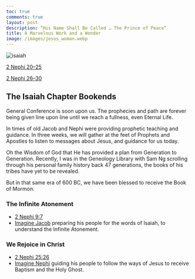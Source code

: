 ```yaml
---
toc: true
comments: true
layout: post
description: “His Name Shall Be Called … The Prince of Peace” 
title: A Marvelous Work and a Wonder 
image: /images/jesus_woman.webp
---
```


![isaiah]({{site.baseurl}}/images/jesus_woman.webp)

[2 Nephi 20–25](https://www.churchofjesuschrist.org/study/manual/come-follow-me-for-home-and-church-book-of-mormon-2024/10?lang=eng)

[2 Nephi 26–30](https://www.churchofjesuschrist.org/study/manual/come-follow-me-for-home-and-church-book-of-mormon-2024/11?lang=eng)


## The Isaiah Chapter Bookends
General Conference is soon upon us.  The prophecies and path are forever being given line upon line until we reach a fullness, even Eternal Life.

In times of old Jacob and Nephi were providing prophetic teaching and guidance.  In three weeks, we will gather at the feet of Prophets and Apostles to listen to messages about Jesus, and guidance for us today.  

Oh the Wisdom of God that He has provided a plan from Generation to Generation.  Recently, I was in the Geneology Library with Sam Ng scrolling through his personal family history back 47 generations, the books of his tribes have yet to be revealed.  

But in that same era of 600 BC, we have been blessed to receive the Book of Mormon.

### The Infinite Atonement
- [2 Nephi 9:7](https://www.churchofjesuschrist.org/study/scriptures/bofm/2-ne/9?lang=eng&id=p7#p7)
- [Imagine Jacob](https://youtu.be/cAB-rgBUcqA?t=41) preparing his people for the words of Isaiah, to understand the Infinite Atonement.

### We Rejoice in Christ 
- [2 Nephi 25:26](https://www.churchofjesuschrist.org/study/scriptures/bofm/2-ne/25?lang=eng)
- [Imagine Nephi](https://youtu.be/vOW6huHvSIE?t=33) guiding his people to follow the ways of Jesus to receive Baptism and the Holy Ghost.

